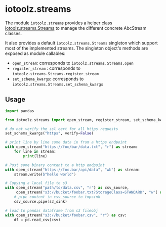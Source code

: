 # iotoolz.streams

The module `iotoolz.streams` provides a helper class
[iotoolz.streams.Streams](./classes/Streams.md) to manage the different concrete
AbcStream classes.

It also provides a default `iotoolz.streams.Streams` singleton which support most of the
implemented streams. The singleton object's methods are exposed as module callables:

- `open_stream`: corresponds to `iotoolz.streams.Streams.open`
- `register_stream` : corresponds to `iotoolz.streams.Streams.register_stream`
- `set_schema_kwargs`: corresponds to `iotoolz.streams.Streams.set_schema_kwargs`

## Usage

```py
import pandas

from iotoolz.streams import open_stream, register_stream, set_schema_kwargs

# do not verify the ssl cert for all https requests
set_schema_kwargs("https", verify=False)

# print line by line some data in from a https endpoint
with open_stream("https://foo/bar/data.txt", "r") as stream:
    for line in stream:
        print(line)

# Post some binary content to a http endpoint
with open_stream("https://foo.bar/api/data", "wb") as stream:
    stream.write(b"hello world")

# Copying a local file to s3
with open_stream("path/to/data.csv", "r") as csv_source,
     open_stream("s3://bucket/foobar.txt?StorageClass=STANDARD", "w") as s3_sink:
    # pipe content in csv_source to tmpsink
    csv_source.pipe(s3_sink)

# load to pandas dataframe from s3 fileobj
with open_stream("s3://bucket/foobar.csv", "r") as csv:
    df = pd.read_csv(csv)
```

